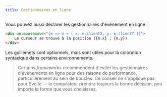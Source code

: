 ```yaml
---
title: Gestionnaires en ligne
---
```


Vous pouvez aussi déclarer les gestionnaires d'évènement en ligne :

```html
<div on:mousemove="{e => m = { x: e.clientX, y: e.clientY }}">
	Le curseur se trouve à la position ({m.x} ; {m.y})
</div>
```

Les guillemets sont optionnels, mais sont utiles pour la coloration syntaxique dans certains environnements.

> Certains <span class='vo'>_frameworks_</span> recommendent d'éviter les gestionnaires d'évènements en ligne pour des raisons de performance, particulièrement au sein de boucles. Ce conseil ne s'applique pas pour Svelte — le compilateur prendra toujours la bonne décision, peu importe la forme que vous choisissez.
